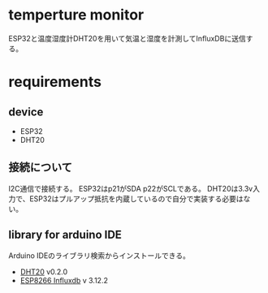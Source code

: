 # temperture monitor

ESP32と温度湿度計DHT20を用いて気温と湿度を計測してInfluxDBに送信する。

# requirements
## device
- ESP32
- DHT20

## 接続について
I2C通信で接続する。
ESP32はp21がSDA p22がSCLである。
DHT20は3.3v入力で、ESP32はプルアップ抵抗を内蔵しているので自分で実装する必要はない。

## library for arduino IDE
Arduino IDEのライブラリ検索からインストールできる。

- [DHT20](https://github.com/RobTillaart/DHT20) v0.2.0
- [ESP8266 Influxdb](https://github.com/tobiasschuerg/InfluxDB-Client-for-Arduino) v 3.12.2


